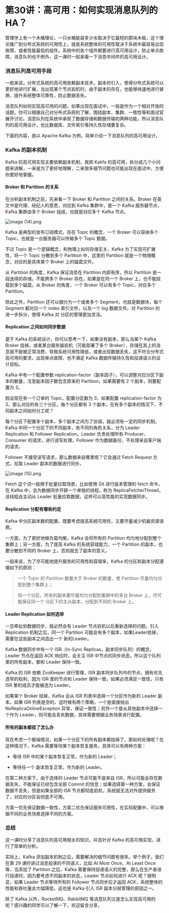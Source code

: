 # 第30讲：高可用：如何实现消息队列的HA？

管理学上有一个木桶理论，一只水桶能装多少水取决于它最短的那块木板，这个理论推广到分布式系统的可用性上，就是系统整体的可用性取决于系统中最容易出现故障，或者性能最低的组件。系统中的各个组件都要进行高可用设计，防止单点故障，消息队列也不例外，这一课时一起来看一下消息中间件的高可用设计。

### 消息队列高可用手段

一般来说，分布式系统的高可用依赖副本技术，副本的引入，使得分布式系统可以更好地进行扩展，当出现某个节点宕机时，由于副本的存在，也能够快速地进行替换，提升系统整体可靠性，防止数据丢失。

消息队列如何实现高可用的问题，如果出现在面试中，一般是作为一个相对开放的话题，你可以根据自己对分布式系统的了解，围绕副本、集群、一致性等和面试官展开讨论。消息队列在系统中承担了数据存储和数据传输的两种功能，所以消息队列的高可用设计，也比数据库、文件索引等持久性存储要复杂。

下面的内容，我以 Apache Kafka 为例，简单介绍一下消息队列的高可用设计。

### Kafka 的副本机制

Kafka 的高可用实现主要依赖副本机制，我把 Kakfa 的高可用，拆分成几个小问题来讲解，一来是为了更好地理解，二来很多细节问题也可能出现在面试中，方便你更好地掌握。

#### Broker 和 Partition 的关系

在分析副本机制之前，先来看一下 Broker 和 Partition 之间的关系。Broker 在英文中是代理、经纪人的意思，对应到 Kafka 集群中，是一个 Kafka 服务器节点，Kafka 集群由多个 Broker 组成，也就是对应多个 Kafka 节点。


<Image alt="image (14).png" src="https://s0.lgstatic.com/i/image/M00/33/7E/CgqCHl8QFfaAcKqMAAB47dp3EG8537.png"/> 


Kafka 是典型的发布订阅模式，存在 Topic 的概念，一个 Broker 可以容纳多个 Topic，也就是一台服务器可以传输多个 Topic 数据。

不过 Topic 是一个逻辑概念，和物理上如何存储无关，Kafka 为了实现可扩展性，将一个 Topic 分散到多个 Partition 中，这里的 Partition 就是一个物理概念，对应的是具体某个 Broker 上的磁盘文件。

从 Partition 的角度，Kafka 保证消息在 Partition 内部有序，所以 Partition 是一段连续的存储，不能跨多个 Broker 存在，如果是在同一个 Broker 上，也不能挂载到多个磁盘。从 Broker 的角度，一个 Broker 可以有多个 Topic，对应多个 Partition。

除此之外，Partition 还可以细分为一个或者多个 Segment，也就是数据块，每个 Segment 都对应一个 index 索引文件，以及一个 log 数据文件。对 Partition 的进一步拆分，使得 Kafka 对 分区的管理更加灵活。

#### Replication 之间如何同步数据

基于 Kafka 的系统设计，你可以思考一下，如果没有副本，那么当某个 Kafka Broker 挂掉，或者某台服务器宕机（可能部署了多个 Broker），存储在其上的消息就不能被正常消费，导致系统可用性降低，或者出现数据丢失，这不符合分布式高可用的要求，出现单点故障，也不满足 Kafka 数据传输持久性和投递语义的设计目标。

Kafka 中有一个配置参数 replication-factor（副本因子），可以调整对应分区下副本的数量，注意副本因子数包含原来的 Partition，如果需要有 2 个副本，则要配置为 3。

假设现在有一个订单的 Topic，配置分区数为 3，如果配置 replication-factor 为 3，那么对应的有三个分区，每个分区都有 3 个副本，在有多个副本的情况下，不同副本之间如何分工呢？

每个分区下配置多个副本，多个副本之间为了协调，就必须有一定的同步机制。Kafka 中同一个分区下的不同副本，有不同的角色关系，分为 Leader Replication 和 Follower Replication。Leader 负责处理所有 Producer、Consumer 的请求，进行读写处理，Follower 作为数据备份，不处理来自客户端的请求。

Follower 不接受读写请求，那么数据来自哪里呢？它会通过 Fetch Request 方式，拉取 Leader 副本的数据进行同步。


<Image alt="image (15).png" src="https://s0.lgstatic.com/i/image/M00/33/7E/CgqCHl8QFgCAR8LmAAA-7McXNfg343.png"/> 


Fetch 这个词一般用于批量拉取场景，比如使用 Git 进行版本管理的 fetch 命令，在 Kafka 中，会为数据同步开辟一个单独的线程，称为 ReplicaFetcherThread，该线程会主动从 Leader 批量拉取数据，这样可以高性能的实现数据同步。

#### Replication 分配有哪些约定

Kafka 中分区副本数的配置，既要考虑提高系统可用性，又要尽量减少机器资源浪费。

一方面，为了更好地做负载均衡，Kafka 会将所有的 Partition 均匀地分配到整个集群上；另一方面，为了提高 Kafka 的系统容错能力，一个 Partition 的副本，也要分散到不同的 Broker 上，否则就去了副本的意义。

一般来说，为了尽可能地提升服务的可用性和容错率，Kafka 的分区和副本分配遵循如下的原则：
> 一个 Topic 的 Partition 数量大于 Broker 的数量，使 Partition 尽量均匀分配到整个集群上；  
>
> 同一个分区，所有的副本要尽量均匀分配到集群中的多台 Broker 上，尽可能保证同一个 分区下的主从副本，分配到不同的 Broker 上。

#### Leader Replication 如何选举

一旦牵扯到数据同步，就必然会有 Leader 节点宕机以后重新选择的问题。引入 Replication 机制之后，同一个 Partition 可能会有多个副本，如果Leader挂掉，需要在这些副本之间选出一个 新的Leader。

Kafka 数据同步中有一个 ISR（In-Sync Replicas，副本同步队列）的概念，Leader 节点在返回 ACK 响应时，会关注 ISR 中节点的同步状态，所以这个队列里的所有副本，都和 Leader 保持一致。

Kafka 的 ISR 依赖 ZooKeeper 进行管理，ISR 副本同步队列中的节点，拥有优先选举的权利，因为 ISR 里的节点和 Leader 保持一致，如果必须满足一致性，只有 ISR 里的成员才能被选为 Leader。

如果某个 Broker 挂掉，Kafka 会从 ISR 列表中选择一个分区作为新的 Leader 副本。如果 ISR 列表是空的，这时候有两个策略，一个是直接抛出 NoReplicaOnlineException 异常，保证一致性；另外一个是从其他副本中选择一个作为 Leader，则可能会丢失数据，具体需要根据业务场景进行配置。

#### 所有的副本都挂了怎么办

现在考虑一个极端情况，如果一个分区下的所有副本都挂掉了，那如何处理呢？在这种情况下，Kafka 需要等待某个副本恢复服务，具体可以有两种方案：

* 等待 ISR 中的某个副本恢复正常，作为新的 Leader；

* 等待任一个 副本恢复正常，作为新的 Leader。

在第二种方案下，由于选择的 Leader 节点可能不是来自 ISR，所以可能会存在数据丢失，不能保证已经包含全部 Commit 的信息；如果选择第一种方案，会保证数据不丢失，但是如果全部的 ISR 节点都彻底宕机，系统就无法对外提供服务了，对应的分区会彻底不可用。

方案一优先保证数据一致性，方案二优先保证服务可用性，在实际配置中，可以根据不同的业务场景选择不同的方案。

### 总结

这一课时分享了消息队列高可用相关的知识，并且针对 Kafka 的高可用实现，进行了简单的分析。

实际上，Kafka 添加副本机制之后，需要解决的细节问题有很多。举个例子，我们在第 29 课时讲过消息投递的不同语义，比如 At Most Once、At Least Once 等，当添加了 Partition 之后，Kafka 需要保持投递语义的完整，那么在生产者进行投递时，因为要考虑不同副本的状态，Leader 节点如何进行 ACK 呢？很明显，如果 Leader 节点等待所有的 Follower 节点同步后才返回 ACK，系统整体的性能和吞吐量会大幅降低，这也是 Kafka 引入 ISR 副本分层管理的原因之一。

除了 Kafka 以外，RocketMQ、RabbitMQ 等消息队列又是怎么实现高可用的呢？感兴趣的同学可以了解一下，欢迎留言分享。

